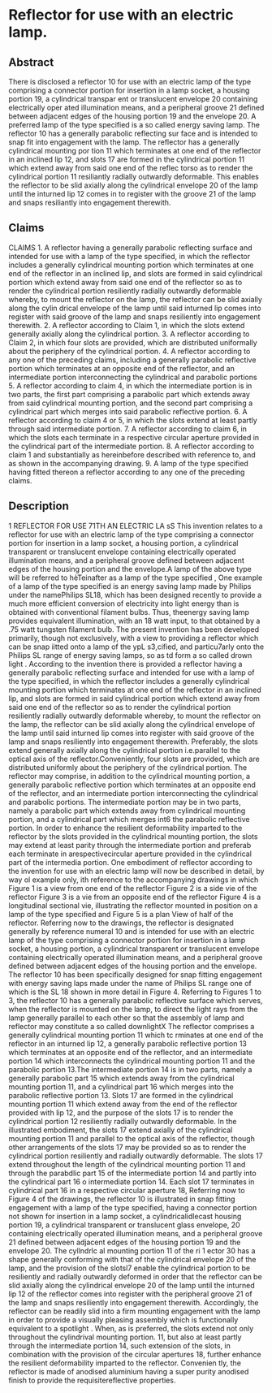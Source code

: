 # Reflector for use with an electric lamp.

## Abstract
There is disclosed a reflector 10 for use with an electric lamp of the type comprising a connector portion for insertion in a lamp socket, a housing portion 19, a cylindrical transpar ent or translucent envelope 20 containing electrically oper ated illumination means, and a peripheral groove 21 defined between adjacent edges of the housing portion 19 and the envelope 20. A preferred lamp of the type specified is a so called energy saving lamp. The reflector 10 has a generally parabolic reflecting sur face and is intended to snap fit into engagement with the lamp. The reflector has a generally cylindrical mounting por tion 11 which terminates at one end of the reflector in an inclined lip 12, and slots 17 are formed in the cylindrical portion 11 which extend away from said one end of the reflec torso as to render the cylindrical portion 11 resiliantly radially outwardly deformable. This enables the reflector to be slid axially along the cylindrical envelope 20 of the lamp until the inturned lip 12 comes in to register with the groove 21 of the lamp and snaps resiliantly into engagement therewith.

## Claims
CLAIMS 1. A reflector having a generally parabolic reflecting surface and intended for use with a lamp of the type specified, in which the reflector includes a generally cylindrical mounting portion which terminates at one end of the reflector in an inclined lip, and slots are formed in said cylindrical portion which extend away from said one end of the reflector so as to render the cylindrical portion resiliently radially outwardly deformable whereby, to mount the reflector on the lamp, the reflector can be slid axially along the cylin drical envelope of the lamp until said inturned lip comes into register with said groove of the lamp and snaps resiliently into engagement therewith. 2. A reflector according to Claim 1, in which the slots extend generally axially along the cylindrical portion. 3. A reflector according to Claim 2, in which four slots are provided, which are distributed uniformally about the periphery of the cylindrical portion. 4. A reflector according to any one of the preceding claims, including a generally parabolic reflective portion which terminates at an opposite end of the reflector, and an intermediate portion interconnecting the cylindrical and parabolic portions 5. A reflector according to claim 4, in which the intermediate portion is in two parts, the first part comprising a parabolic part which extends away from said cylindrical mounting portion, and the second part comprising a cylindrical part which merges into said parabolic reflective portion. 6. A reflector according to claim 4 or 5, in which the slots extend at least partly through said intermediate portion. 7. A reflector according to claim 6, in which the slots each terminate in a respective circular aperture provided in the cylindrical part of the intermediate portion. 8. A reflector according to claim 1 and substantially as hereinbefore described with reference to, and as shown in the accompanying drawing. 9. A lamp of the type specified having fitted thereon a reflector according to any one of the preceding claims.

## Description
1 REFLECTOR FOR USE 71TH AN ELECTRIC LA sS This invention relates to a reflector for use with an electric lamp of the type comprising a connector portion for insertion in a lamp socket, a housing portion, a cylindrical transparent or translucent envelope containing electrically operated illumination means, and a peripheral groove defined between adjacent edges of the housing portion and the envelope.A lamp of the above type will be referred to hèTeinafter as a lamp of the type specified , One example of a lamp of the type specified is an energy saving lamp made by Philips under the namePhilips SL18, which has been designed recently to provide a much more efficient conversion of electricity into light energy than is obtained with conventional filament bulbs. Thus, theenergy saving lamp provides equivalent illumination, with an 18 watt input, to that obtained by a .75 watt tungsten filament bulb. The present invention has been developed primarily, though not exclusively, with a view to providing a reflector which can be snap iitted onto a lamp of the ypL s3,cified, and particu7arly onto the Philips SL range of energy saving lamps, so as td form a so called drown light . According to the invention there is provided a reflector having a generally parabolic reflecting surface and intended for use with a lamp of the type specified, in which the reflector includes a generally cylindrical mounting portion which terminates at one end of the reflector in an inclined lip, and slots are formed in said cylindrical portion which extend away from said one end of the reflector so as to render the cylindrical portion resiliently radially outwardly deformable whereby, to mount the reflector on the lamp, the reflector can be slid axially along the cylindrical envelope of the lamp until said inturned lip comes into register with said groove of the lamp and snaps resiliently into engagement therewith. Preferably, the slots extend generally axially along the cylindrical portion i.e.parallel to the optical axis of the reflector.Conveniently, four slots are provided, which are distributed uniformly about the periphery of the cylindrical portion. The reflector may comprise, in addition to the cylindrical mounting portion, a generally parabolic reflective portion which terminates at an opposite end of the reflector, and an intermediate portion interconnecting the cylindrical and parabolic portions. The intermediate portion may be in two parts, namely a parabolic part which extends away from cylindrical mounting portion, and a cylindrical part which merges int6 the parabolic reflective portion. In order to enhance the resilient deformability imparted to the reflector by the slots provided in the cylindrical mounting portion, the slots may extend at least parity through the intermediate portion and preferab each terminate in arespectivecircular aperture provided in the cylindrical part of the intermedia portion. One embodiment of reflector according to the invention for use with an electric lamp will now be described in detail, by way ol example only, ith reference to the accompanying drawings in which Figure 1 is a view from one end of the reflector Figure 2 is a side vie of the reflector Figure 3 is a vie from an opposite end of the reflector Figure 4 is a longitudinal sectional vie, illustrating the reflector mounted in position on a lamp of the type specified and Figure 5 is a plan View of half of the reflector. Referring now to the drawings, the reflector is designated generally by reference numeral 10 and is intended for use with an electric lamp of the type comprising a connector portion for insertion in a lamp socket, a housing portion, a cylindrical transparent or translucent envelope containing electrically operated illumination means, and a peripheral groove defined between adjacent edges of the housing portion and the envelope. The reflector 10 has been specifically designed for snap fitting engagement with energy saving laps made under the name of Philips SL range one of which is the SL 18 shown in more detail in Figure 4. Referring to Figures 1 to 3, the reflector 10 has a generally parabolic reflective surface which serves, when the reflector is mounted on the lamp, to direct the light rays from the lamp generally parallel to each other so that the assembly of lamp and reflector may constitute a so called downlightX The reflector comprises a generally cylindrical mounting portion 11 which tc rminates at one end of the reflector in an inturned lip 12, a generally parabolic reflective portion 13 which terminates at an opposite end of the reflector, and an intermediate portion 14 which interconnects the cylindrical mounting portion 11 and the parabolic portion 13.The intermediate portion 14 is in two parts, namely a generally parabolic part 15 which extends away from the cylindrical mounting portion 11, and a cylindrical part 16 which merges into the parabolic reflective portion 13. Slots 17 are formed in the cylindrical mounting portion 11 which extend away from the end of the reflector provided with lip 12, and the purpose of the slots 17 is to render the cylindrical portion 12 resiliently radially outwardly deformable. In the illustrated embodiment, the slots 17 extend axially of the cylindrical mounting portion 11 and parallel to the optical axis of the reflector, though other arrangements of the slots 17 may be provided so as to render the cylindrical portion resiliently and radially outwardly deformable. The slots 17 extend throughout the length of the cylindrical mounting portion 11 and through the parabdlic part 15 of the intermediate portion 14 and partly into the cylindrical part 16 o intermediate portion 14. Each slot 17 terminates in cylindrical part 16 in a respective circular aperture 18, Referring now to Figure 4 of the drawings, the reflector 10 is illustrated in snap fitting engagement with a lamp of the type specified, having a connector portion not shown for insertion in a lamp socket, a cylindricalidlecast housing portion 19, a cylindrical transparent or translucent glass envelope, 20 containing electrically operated illumination means, and a peripheral groove 21 defined between adjacent edges of the housing portion 19 and the envelope 20. The cyllndrlc al mounting portion 11 of the ri 1 ector 30 has a shape generally conforming with that of the cylindrical envelope 20 of the lamp, and the provision of the slotsl7 enable the cylindrical portion to be resiliently and radially outwardly deformed in order that the reflector can be slid axially along the cylindrical envelope 20 of the lamp until the inturned lip 12 of the reflector comes into register with the peripheral groove 21 of the lamp and snaps resiliently into engagement therewith. Accordingly, the reflector can be readily slid into a firm mounting engagement with the lamp in order to provide a visually pleasing assembly which is functionally equivalent to a spotlight . When, as is preferred, the slots extend not only throughout the cylindrival mounting portion. 11, but also at least partly through the intermediate portion 14, such extension of the slots, in combination with the provision of the circular apertures 18, further enhance the resilient deformability imparted to the reflector. Convenien tly, the reflector is made of anodised aluminium having a super purity anodised finish to provide the requisitereflective properties.